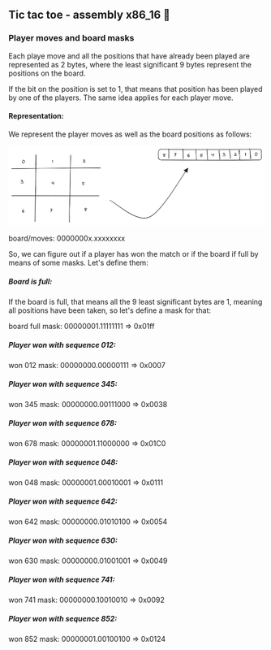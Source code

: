 ## Tic tac toe - assembly x86_16 :construction:

### Player moves and board masks
Each playe move and all the positions that have already been played are
represented as 2 bytes, where the least significant 9 bytes represent the positions
on the board. 

If the bit on the position is set to 1, that means that position has been played
by one of the players. The same idea applies for each player move.

#### Representation:
We represent the player moves as well as the board positions as follows: 

![](https://github.com/KPMGE/tic-tac-toe-assembly_x86/blob/master/table.png)

board/moves: 0000000x.xxxxxxxx

So, we can figure out if a player has won the match or if the board if full by
means of some masks. Let's define them:  

##### Board is full:
If the board is full, that means all the 9 least significant bytes are 1,
meaning all positions have been taken, so let's define a mask for that: 

board full mask: 00000001.11111111 => 0x01ff

##### Player won with sequence 012:
won 012 mask: 00000000.00000111 => 0x0007

##### Player won with sequence 345:
won 345 mask: 00000000.00111000 => 0x0038

##### Player won with sequence 678:
won 678 mask: 00000001.11000000 => 0x01C0

##### Player won with sequence 048:
won 048 mask: 00000001.00010001 => 0x0111

##### Player won with sequence 642:
won 642 mask: 00000000.01010100 => 0x0054

##### Player won with sequence 630:
won 630 mask: 00000000.01001001 => 0x0049

##### Player won with sequence 741:
won 741 mask: 00000000.10010010 => 0x0092

##### Player won with sequence 852:
won 852 mask: 00000001.00100100 => 0x0124

